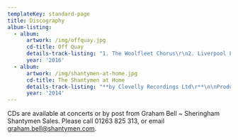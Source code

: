 ```yaml
---
templateKey: standard-page
title: Discography
album-listing:
  - album:
      artwork: /img/offquay.jpg
      cd-title: Off Quay
      details-track-listing: "1. The Woolfleet Chorus\r\n2. Liverpool Lou\r\n3. Sally Brown\r\n4. Blue Nose\r\n5. Mary Ellen Carter\r\n6. My Son John\r\n7. Good Ship Ragamuffin\r\n8. The Smuggler\r\n9. 25 Years\r\n10. Guns & Drums\r\n11. Randy Dandy Oh\r\n12. No Hopers\r\n13. The Outside Track\r\n14. The Day of the Clipper\r\n15. Windy Harbour\r\n16. Lumpers Life\r\n17. Donegal Danny\r\n18. Shoals Of Herring\r\n19. Up She Rises\r\n20. Keep Hauling\r\n21. Pay Me\r\n22. New York Girls\r\n23. Santiano"
      year: '2016'
  - album:
      artwork: /img/shantymen-at-home.jpg
      cd-title: The Shantymen at Home
      details-track-listing: "**by Clovelly Recordings Ltd\r**\n\nProducer: John Perkins Engineered and Mastered: Bob Whitney\r\\\nBooklet Design: John Bird\r\\\nPictures © Chris Taylor © & Clovelly Recordings Ltd\r\\\nEmail: clovellyrecordings@hotmail.com\r\\\nRecorded 28th February & 1st March 2014 at St Peter’s Church, Sheringham\n\n1. Up She Rises\r\n2. Mary Ellen Carter\r\n3. Grimsby Fisherman\r\n4. Sally Brown\r\n5. Bold Riley\r\n6. Lifeboat Prayer\r\n7. Jimmy Just Turn Her Around\r\n8. The Good Ship Ragamuffin\r\n9. Far From The Shores Of England\r\n10. Pique La Baleinecd-back\r\n11. No Hopers\r\n12. Make & Break Harbour\r\n13. The Big Bow Wow\r\n14. Five O’clock In The Morning\r\n15. My Son John\r\n16. The Day Of The Clipper\r\n17. Windy Harbour\r\n18. Captain Kidd\r\n19. Don’t Take The Heroes\r\n20. El Fusilado\r\n21. One More Pull\r\n22. Forever and a Day\r\n23. Sailor’s Prayer"
      year: '2014'
---
```


CDs are available at concerts or by post from Graham Bell ~ Sheringham Shantymen Sales. Please call 01263 825 313, or email graham.bell@shantymen.com.
